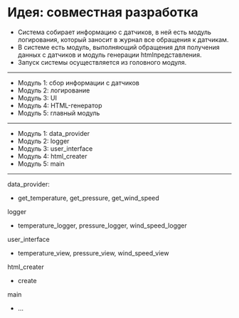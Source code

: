 # Идея: совместная разработка
- Система собирает информацию с датчиков, в ней есть
модуль логирования, который заносит в журнал все
обращения к датчикам.
- В системе есть модуль, выполняющий обращения для
получения данных с датчиков и модуль генерации htmlпредставления.
- Запуск системы осуществляется из головного модуля.

---
- Модуль 1: сбор информации с датчиков
- Модуль 2: логирование
- Модуль 3: UI
- Модуль 4: HTML-генератор
- Модуль 5: главный модуль

---
- Модуль 1: data_provider
- Модуль 2: logger
- Модуль 3: user_interface
- Модуль 4: html_creater
- Модуль 5: main

---

data_provider:
- get_temperature, get_pressure, get_wind_speed

logger
- temperature_logger, pressure_logger, wind_speed_logger

user_interface
- temperature_view, pressure_view, wind_speed_view

html_creater
- create

main
- …
